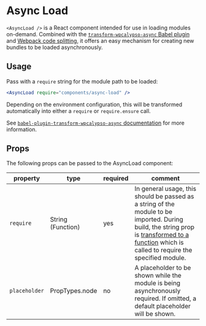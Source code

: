 Async Load
==========

`<AsyncLoad />` is a React component intended for use in loading modules on-demand. Combined with the [`transform-wpcalypso-async` Babel plugin](https://github.com/Automattic/babel-plugin-transform-wpcalypso-async) and [Webpack code splitting](https://webpack.github.io/docs/code-splitting.html), it offers an easy mechanism for creating new bundles to be loaded asynchronously.

## Usage

Pass with a `require` string for the module path to be loaded:

```jsx
<AsyncLoad require="components/async-load" />
```

Depending on the environment configuration, this will be transformed automatically into either a `require` or `require.ensure` call.

See [`babel-plugin-transform-wpcalypso-async` documentation](https://github.com/Automattic/babel-plugin-transform-wpcalypso-async) for more information.

## Props

The following props can be passed to the AsyncLoad component:

| property      | type              | required | comment |
| ------------- | ----------------- | -------- | ------- |
| `require`     | String (Function) | yes      | In general usage, this should be passed as a string of the module to be imported. During build, the string prop is [transformed to a function](https://github.com/Automattic/wp-calypso/tree/master/server/bundler/babel/babel-plugin-transform-wpcalypso-async) which is called to require the specified module. |
| `placeholder` | PropTypes.node    | no       | A placeholder to be shown while the module is being asynchronously required. If omitted, a default placeholder will be shown. |
